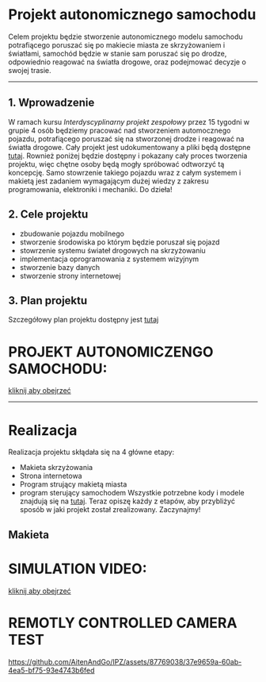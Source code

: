 # Projekt autonomicznego samochodu 

Celem projektu będzie stworzenie autonomicznego modelu samochodu potrafiącego poruszać się po makiecie miasta ze skrzyżowaniem i światłami, samochód będzie w stanie sam poruszać się po drodze, odpowiednio reagować na światła drogowe, oraz podejmować decyzje o swojej trasie.

___
## 1. Wprowadzenie
W ramach kursu *Interdyscyplinarny projekt zespołowy* przez 15 tygodni w grupie 4 osób będziemy pracować nad stworzeniem automocznego pojazdu, potrafiącego poruszać się na stworzonej drodze i reagować na światła drogowe. Cały projekt jest udokumentowany a pliki będą dostępne [tutaj](https://github.com/AitenAndGo/IPZ "tutaj!"). Rownież poniżej będzie dostępny i pokazany cały proces tworzenia projektu, więc chętne osoby będą mogły spróbować odtworzyć tą koncepcję. Samo stowrzenie takiego pojazdu wraz z całym systemem i makietą jest zadaniem wymagającym dużej wiedzy z zakresu programowania, elektroniki i mechaniki. Do dzieła!

## 2. Cele projektu
+ zbudowanie pojazdu mobilnego
+ stworzenie środowiska po którym będzie poruszał się pojazd
+ stowrzenie systemu świateł drogowych na skrzyżowaniu
+ implementacja oprogramowania z systemem wizyjnym
+ stworzenie bazy danych
+ stworzenie strony internetowej

## 3. Plan projektu
Szczegółowy plan projektu dostępny jest [tutaj](https://github.com/AitenAndGo/IPZ/blob/main/Documentation/Plan.txt "tutaj!")

# PROJEKT AUTONOMICZENGO SAMOCHODU:
[kliknij aby obejrzeć](url_do_filmu)
    
___
# Realizacja
Realizacja projektu skłądała się na 4 główne etapy:
+ Makieta skrzyżowania
+ Strona internetowa
+ Program strujący makietą miasta
+ program sterujący samochodem
Wszystkie potrzebne kody i modele znajdują się na [tutaj](https://github.com/AitenAndGo/IPZ "tutaj!"). Teraz opiszę każdy z etapów, aby przybliżyć sposób w jaki projekt został zrealizowany.
Zaczynajmy!
##  Makieta


# SIMULATION VIDEO:
[kliknij aby obejrzeć](https://github.com/AitenAndGo/IPZ/assets/87769038/a0adc0f1-8832-4500-9a60-e44e0641514c "tutaj!")

# REMOTLY CONTROLLED CAMERA TEST
https://github.com/AitenAndGo/IPZ/assets/87769038/37e9659a-60ab-4ea5-bf75-93e4743b6fed





